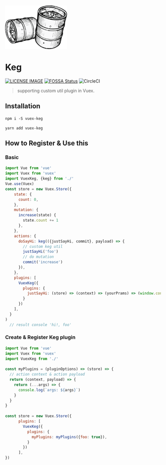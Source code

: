 ![intro](./media/intro.png)
# Keg

[![LICENSE IMAGE]](https://www.npmjs.org/package/vuex-keg)
[![FOSSA Status](https://app.fossa.io/api/projects/git%2Bgithub.com%2Fbichikim%2Fkeg.svg?type=shield)](https://app.fossa.io/projects/git%2Bgithub.com%2Fbichikim%2Fkeg?ref=badge_shield)
![CircleCI](https://img.shields.io/circleci/project/github/RedSparr0w/node-csgo-parser.svg)

[NPM IMAGE]:http://img.shields.io/npm/v/vuex-keg.svg?style=shield
[NPM LINK]:https://www.npmjs.org/package/vuex-keg
[LICENSE IMAGE]:https://img.shields.io/npm/l/vuex-keg.svg
[PASSING]:https://circleci.com/gh/bichikim/keg.svg?style=shield&circle-tokrn=15b2464ef42b873445eae4ea8ac5726365199a3a
[PASSING LINK]: https://circleci.com/gh/bichikim/keg

> supporting custom util plugin in Vuex.

## Installation
``
npm i -S vuex-keg
``

``
yarn add vuex-keg
``
## How to Register & Use this
### Basic
```javascript
import Vue from 'vue'
import Vuex from 'vuex'
import VuexKeg, {keg} from './'
Vue.use(Vuex)
const store = new Vuex.Store({
    state: {
      count: 0,
    },
    mutation: {
      increase(state) {
        state.count += 1
      },
    },
    actions: {
      doSayHi: keg(({justSayHi, commit}, payload) => {
        // custom keg util
        justSayHi('foo')
        // do mutation
        commit('increase')
      }),
    },
    plugins: [
      VuexKeg({
        plugins: {
          justSayHi: (store) => (context) => (yourPrams) => (window.console.log('hi!', yourPrams)),
        }
      })
    ],
  }
)
  // result console 'hi!, foo'
```
### Create & Register Keg plugin
```javascript
import Vue from 'vue'
import Vuex from 'vuex'
import VuexKeg from './'

const myPlugins = (pluginOptions) => (store) => {
  // action context & action payload
  return (context, payload) => {
    return (...args) => {
      console.log(`args: ${args}`)
    }
  }
}

const store = new Vuex.Store({
      plugins: [
        VuexKeg({
          plugins: {
            myPlugins: myPlugins({foo: true}),
          }
        })
      ],
})

```
